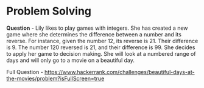 # Problem Solving
**Question** - Lily likes to play games with integers. She has created a new game where she determines the difference between a number and its reverse. For instance, given the number 12, its reverse is 21. Their difference is 9. The number 120 reversed is 21, and their difference is 99.
She decides to apply her game to decision making. She will look at a numbered range of days and will only go to a movie on a beautiful day.  

Full Question - https://www.hackerrank.com/challenges/beautiful-days-at-the-movies/problem?isFullScreen=true
